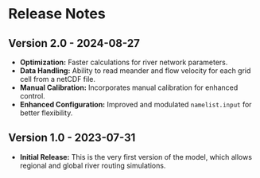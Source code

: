 # Release Notes

## Version 2.0 - 2024-08-27
- **Optimization:** Faster calculations for river network parameters.
- **Data Handling:** Ability to read meander and flow velocity for each grid cell from a netCDF file.
- **Manual Calibration:** Incorporates manual calibration for enhanced control.
- **Enhanced Configuration:** Improved and modulated `namelist.input` for better flexibility.

## Version 1.0 - 2023-07-31
- **Initial Release:** This is the very first version of the model, which allows regional and global river routing simulations.
